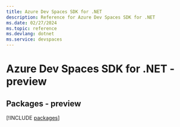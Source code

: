 ```yaml
---
title: Azure Dev Spaces SDK for .NET
description: Reference for Azure Dev Spaces SDK for .NET
ms.date: 02/27/2024
ms.topic: reference
ms.devlang: dotnet
ms.service: devspaces
---
```

# Azure Dev Spaces SDK for .NET - preview
## Packages - preview
[!INCLUDE [packages](dev-spaces-index.md)]